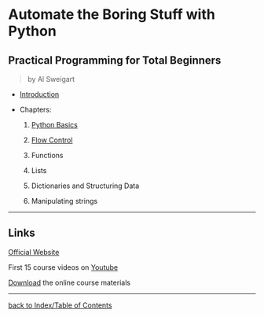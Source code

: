 # Automate the Boring Stuff with Python
## Practical Programming for Total Beginners
> by Al Sweigart
  
* [Introduction](atbswpIntro.md)

* Chapters:

    1. [Python Basics](atbswp1.md)

    2. [Flow Control](atbswp2.md)

    3. Functions

    4. Lists

    5. Dictionaries and Structuring Data

    6. Manipulating strings

---
## Links

[Official Website](https://automatetheboringstuff.com/)

First 15 course videos on [Youtube](https://www.youtube.com/watch?v=1F_OgqRuSdI&list=PL0-84-yl1fUnRuXGFe_F7qSH1LEnn9LkW)

[Download](https://www.nostarch.com/download/Automate_the_Boring_Stuff_onlinematerials.zip) the online course materials

---
[back to Index/Table of Contents](index.md)
